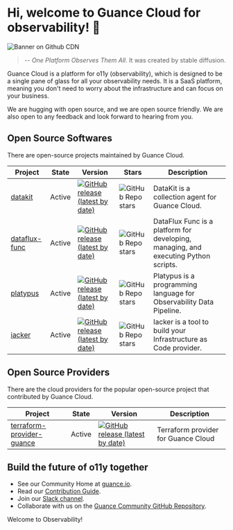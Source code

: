 # Hi, welcome to Guance Cloud for observability! 🎉

![Banner on Github CDN](https://github.com/GuanceCloud/.github/assets/9150374/54637125-5086-4cdb-b636-8b3cf9fe71d0)

> -- *One Platform Observes Them All*.
> It was created by stable diffusion.

Guance Cloud is a platform for o11y (observability), which is designed to be a single pane of glass for all your observability needs. It is a SaaS platform, meaning you don't need to worry about the infrastructure and can focus on your business.

We are hugging with open source, and we are open source friendly. We are also open to any feedback and look forward to hearing from you.

## Open Source Softwares

There are open-source projects maintained by Guance Cloud.

| Project | State | Version | Stars | Description |
| ------- | ----- | ---- | ---- | ----------- |
| [datakit](https://github.com/GuanceCloud/datakit) | Active | [![GitHub release (latest by date)](https://img.shields.io/github/v/release/GuanceCloud/datakit)](https://github.com/GuanceCloud/datakit/releases) | ![GitHub Repo stars](https://img.shields.io/github/stars/GuanceCloud/datakit?style=social&logo=github) | DataKit is a collection agent for Guance Cloud. |
| [dataflux-func](https://github.com/GuanceCloud/dataflux-func) | Active | [![GitHub release (latest by date)](https://img.shields.io/github/v/release/GuanceCloud/dataflux-func)](https://github.com/GuanceCloud/dataflux-func/releases) | ![GitHub Repo stars](https://img.shields.io/github/stars/GuanceCloud/dataflux-func?style=social&logo=github) | DataFlux Func is a platform for developing, managing, and executing Python scripts. |
| [platypus](https://github.com/GuanceCloud/platypus) | Active | [![GitHub release (latest by date)](https://img.shields.io/github/v/release/GuanceCloud/platypus)](https://github.com/GuanceCloud/platypus/releases) | ![GitHub Repo stars](https://img.shields.io/github/stars/GuanceCloud/platypus?style=social&logo=github) | Platypus is a programming language for Observability Data Pipeline. |
| [iacker](https://github.com/GuanceCloud/iacker) | Active | [![GitHub release (latest by date)](https://img.shields.io/github/v/release/GuanceCloud/iacker)](https://github.com/GuanceCloud/iacker/releases) | ![GitHub Repo stars](https://img.shields.io/github/stars/GuanceCloud/iacker?style=social&logo=github) | Iacker is a tool to build your Infrastructure as Code provider. |

## Open Source Providers

There are the cloud providers for the popular open-source project that contributed by Guance Cloud.

| Project | State | Version | Description |
| ------- | ----- | ---- | ----------- |
| [terraform-provider-guance](https://github.com/GuanceCloud/terraform-provider-guance) | Active | [![GitHub release (latest by date)](https://img.shields.io/github/v/release/GuanceCloud/terraform-provider-guance)](https://github.com/GuanceCloud/terraform-provider-guance/releases) | Terraform provider for Guance Cloud |

## Build the future of o11y together

* See our Community Home at [guance.io](https://guance.io).
* Read our [Contribution Guide](https://guance.io/contribution-guide/).
* Join our [Slack channel](https://join.slack.com/t/guancecloud/shared_invite/zt-1ldmfw7t3-OrloE4cFtoMoivklV1kM3A).
* Collaborate with us on the [Guance Community GitHub Repository](https://github.com/GuanceCloud/community).

Welcome to Observability!
